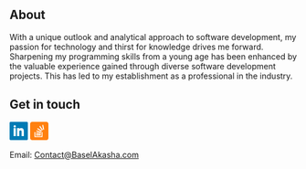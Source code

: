 ## About
With a unique outlook and analytical approach to software development, my passion for technology and thirst for knowledge drives me forward. Sharpening my programming skills from a young age has been enhanced by the valuable experience gained through diverse software development projects. This has led to my establishment as a professional in the industry.


## Get in touch 

[![Linked In](https://github.com/baselakasha/baselakasha/blob/master/assets/linkedin-32.webp)](https://www.linkedin.com/in/baselakasha/)  [![Stackoverflow](https://github.com/baselakasha/baselakasha/blob/master/assets/stackoverflow-32.png)](https://stackoverflow.com/users/8176912/basel-akasha)


Email: [Contact@BaselAkasha.com](mailto:contact@baselakasha.com)
